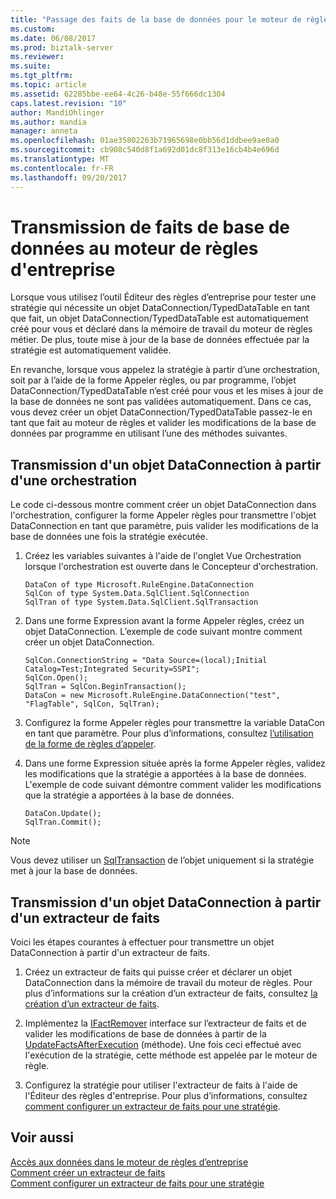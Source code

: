 ```yaml
---
title: "Passage des faits de la base de données pour le moteur de règles d’entreprise | Documents Microsoft"
ms.custom: 
ms.date: 06/08/2017
ms.prod: biztalk-server
ms.reviewer: 
ms.suite: 
ms.tgt_pltfrm: 
ms.topic: article
ms.assetid: 62285bbe-ee64-4c26-b48e-55f666dc1304
caps.latest.revision: "10"
author: MandiOhlinger
ms.author: mandia
manager: anneta
ms.openlocfilehash: 01ae35802263b71965698e0bb56d1ddbee9ae0a0
ms.sourcegitcommit: cb908c540d8f1a692d01dc8f313e16cb4b4e696d
ms.translationtype: MT
ms.contentlocale: fr-FR
ms.lasthandoff: 09/20/2017
---
```

# <a name="passing-database-facts-to-the-business-rule-engine"></a>Transmission de faits de base de données au moteur de règles d'entreprise
Lorsque vous utilisez l’outil Éditeur des règles d’entreprise pour tester une stratégie qui nécessite un objet DataConnection/TypedDataTable en tant que fait, un objet DataConnection/TypedDataTable est automatiquement créé pour vous et déclaré dans la mémoire de travail du moteur de règles métier. De plus, toute mise à jour de la base de données effectuée par la stratégie est automatiquement validée.  
  
 En revanche, lorsque vous appelez la stratégie à partir d’une orchestration, soit par à l’aide de la forme Appeler règles, ou par programme, l’objet DataConnection/TypedDataTable n’est créé pour vous et les mises à jour de la base de données ne sont pas validées automatiquement. Dans ce cas, vous devez créer un objet DataConnection/TypedDataTable passez-le en tant que fait au moteur de règles et valider les modifications de la base de données par programme en utilisant l’une des méthodes suivantes.  
  
## <a name="passing-a-dataconnection-object-from-an-orchestration"></a>Transmission d'un objet DataConnection à partir d'une orchestration  
 Le code ci-dessous montre comment créer un objet DataConnection dans l'orchestration, configurer la forme Appeler règles pour transmettre l'objet DataConnection en tant que paramètre, puis valider les modifications de la base de données une fois la stratégie exécutée.  
  
1.  Créez les variables suivantes à l'aide de l'onglet Vue Orchestration lorsque l'orchestration est ouverte dans le Concepteur d'orchestration.  
  
    ```  
    DataCon of type Microsoft.RuleEngine.DataConnection   
    SqlCon of type System.Data.SqlClient.SqlConnection   
    SqlTran of type System.Data.SqlClient.SqlTransaction   
    ```  
  
2.  Dans une forme Expression avant la forme Appeler règles, créez un objet DataConnection. L’exemple de code suivant montre comment créer un objet DataConnection.  
  
    ```  
    SqlCon.ConnectionString = "Data Source=(local);Initial Catalog=Test;Integrated Security=SSPI";   
    SqlCon.Open();   
    SqlTran = SqlCon.BeginTransaction();   
    DataCon = new Microsoft.RuleEngine.DataConnection("test", "FlagTable", SqlCon, SqlTran);    
    ```  
  
3.  Configurez la forme Appeler règles pour transmettre la variable DataCon en tant que paramètre. Pour plus d’informations, consultez [l’utilisation de la forme de règles d’appeler](../core/how-to-use-the-call-rules-shape.md).  
  
4.  Dans une forme Expression située après la forme Appeler règles, validez les modifications que la stratégie a apportées à la base de données. L'exemple de code suivant démontre comment valider les modifications que la stratégie a apportées à la base de données.  
  
    ```  
    DataCon.Update();   
    SqlTran.Commit();  
    ```  
  
> [!NOTE]
>  Vous devez utiliser un [SqlTransaction](http://msdn.microsoft.com/library/system.data.sqlclient.sqltransaction.aspx) de l’objet uniquement si la stratégie met à jour la base de données.  
  
## <a name="passing-a-dataconnection-object-from-a-fact-retriever"></a>Transmission d'un objet DataConnection à partir d'un extracteur de faits  
 Voici les étapes courantes à effectuer pour transmettre un objet DataConnection à partir d'un extracteur de faits.  
  
1.  Créez un extracteur de faits qui puisse créer et déclarer un objet DataConnection dans la mémoire de travail du moteur de règles. Pour plus d’informations sur la création d’un extracteur de faits, consultez [la création d’un extracteur de faits](../core/how-to-create-a-fact-retriever.md).  
  
2.  Implémentez la [IFactRemover](http://msdn.microsoft.com/library/Microsoft.RuleEngine.IFactRemover.aspx) interface sur l’extracteur de faits et de valider les modifications de base de données à partir de la [UpdateFactsAfterExecution](http://msdn.microsoft.com/library/microsoft.ruleengine.ifactremover.updatefactsafterexecution.aspx) (méthode). Une fois ceci effectué avec l'exécution de la stratégie, cette méthode est appelée par le moteur de règle.  
  
3.  Configurez la stratégie pour utiliser l'extracteur de faits à l'aide de l'Éditeur des règles d'entreprise. Pour plus d’informations, consultez [comment configurer un extracteur de faits pour une stratégie](../core/how-to-configure-a-fact-retriever-for-a-policy.md).  
  
## <a name="see-also"></a>Voir aussi  
 [Accès aux données dans le moteur de règles d’entreprise](../core/data-access-in-the-business-rule-engine.md)   
 [Comment créer un extracteur de faits](../core/how-to-create-a-fact-retriever.md)   
 [Comment configurer un extracteur de faits pour une stratégie](../core/how-to-configure-a-fact-retriever-for-a-policy.md)